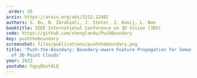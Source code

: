 ```yaml
---
_order: 35
arxiv: https://arxiv.org/abs/2212.12402
authors: S. Du, N. Ibrahimli, J. Stoter, J. Kooij, L. Nan
booktitle: IEEE International Conference on 3D Vision (3DV)
code: https://github.com/shenglandu/PushBoundary
key: pushtheboundary
screenshot: files/publications/pushtheboundary.png
title: 'Push-the-Boundary: Boundary-aware Feature Propagation for Semantic Segmentation
  of 3D Point Clouds'
year: 2022
youtube: hqpyDbztdLQ
---
```


